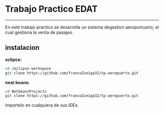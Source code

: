 # Trabajo Practico EDAT
---

En este trabajo practico se desarrolla un sistema degestion aeroportuario, el cual gestiona la venta de pasajes.

## instalacion

**eclipce:**

```bash
cd /eclipse-workspace
git clone https://github.com/francoZuniga32/tp-aeropuerto.git
```

**neat beans:**

```bash
cd NetbeansProjects
git clone https://github.com/francoZuniga32/tp-aeropuerto.git
```

importelo en cualquiera de sus IDEs.

